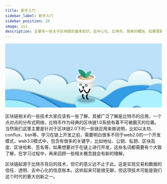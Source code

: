 ```yaml
---
title: 新手入门
sidebar_label: 新手入门
sidebar_position: 20
image: sss
description: 主要写一些关于区块链的基本知识，去中心化、比特币，简单的概括，如果需要详情，可以跳转到对应的说明文档
---
```


![](assets/bac-info.png)


区块链相关的一些技术大家应该有一些了解，其被广泛了解是比特币的应用，一个点对点的分布式网络，比特币作为经典的区块链1.0系统有着不可被磨灭的位置。当然我们这里主要是针对于区块链2.0下的一些链应用来做说明，比如以太坊、conflux、bsn等，学习在链上开发之前，需要明白很多不同于web2.0的一个开发模式，web3.0模式中，包含有很多的关键字，比如地址、公钥、私钥、区块高度、区块哈希、签名等，如果想要对于在链上进行开发，这些名词都需要有个大致了解，在学习过程中，再来回顾一些相关概念就会有新的理解。

区块链起源于比特币背后的技术，但它的意义远不止于此。这是实现交易和数据的信任、透明、去中心化的信息账本。这听起来可能很无聊，但这项技术可能是我们这个时代的重大创新之一。